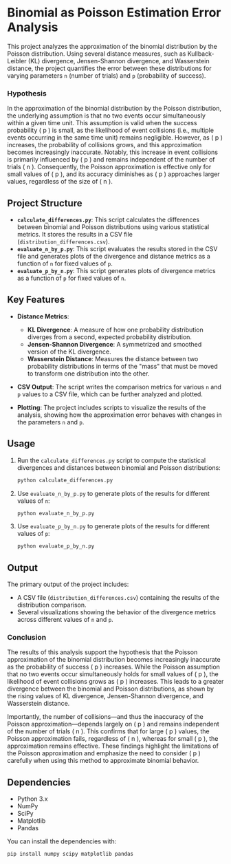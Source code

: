 # Binomial as Poisson Estimation Error Analysis

This project analyzes the approximation of the binomial distribution by the Poisson distribution. Using several distance measures, such as Kullback-Leibler (KL) divergence, Jensen-Shannon divergence, and Wasserstein distance, the project quantifies the error between these distributions for varying parameters `n` (number of trials) and `p` (probability of success).

### Hypothesis

In the approximation of the binomial distribution by the Poisson distribution, the underlying assumption is that no two events occur simultaneously within a given time unit. This assumption is valid when the success probability \( p \) is small, as the likelihood of event collisions (i.e., multiple events occurring in the same time unit) remains negligible. However, as \( p \) increases, the probability of collisions grows, and this approximation becomes increasingly inaccurate. Notably, this increase in event collisions is primarily influenced by \( p \) and remains independent of the number of trials \( n \). Consequently, the Poisson approximation is effective only for small values of \( p \), and its accuracy diminishes as \( p \) approaches larger values, regardless of the size of \( n \).


## Project Structure

- **`calculate_differences.py`**: This script calculates the differences between binomial and Poisson distributions using various statistical metrics. It stores the results in a CSV file (`distribution_differences.csv`).
- **`evaluate_n_by_p.py`**: This script evaluates the results stored in the CSV file and generates plots of the divergence and distance metrics as a function of `n` for fixed values of `p`.
- **`evaluate_p_by_n.py`**: This script generates plots of divergence metrics as a function of `p` for fixed values of `n`.

## Key Features

- **Distance Metrics**:
  - **KL Divergence**: A measure of how one probability distribution diverges from a second, expected probability distribution.
  - **Jensen-Shannon Divergence**: A symmetrized and smoothed version of the KL divergence.
  - **Wasserstein Distance**: Measures the distance between two probability distributions in terms of the "mass" that must be moved to transform one distribution into the other.

- **CSV Output**: The script writes the comparison metrics for various `n` and `p` values to a CSV file, which can be further analyzed and plotted.
  
- **Plotting**: The project includes scripts to visualize the results of the analysis, showing how the approximation error behaves with changes in the parameters `n` and `p`.

## Usage

1. Run the `calculate_differences.py` script to compute the statistical divergences and distances between binomial and Poisson distributions:
    ```bash
    python calculate_differences.py
    ```

2. Use `evaluate_n_by_p.py` to generate plots of the results for different values of `n`:
    ```bash
    python evaluate_n_by_p.py
    ```

3. Use `evaluate_p_by_n.py` to generate plots of the results for different values of `p`:
    ```bash
    python evaluate_p_by_n.py
    ```

## Output

The primary output of the project includes:
- A CSV file (`distribution_differences.csv`) containing the results of the distribution comparison.
- Several visualizations showing the behavior of the divergence metrics across different values of `n` and `p`.

### Conclusion

The results of this analysis support the hypothesis that the Poisson approximation of the binomial distribution becomes increasingly inaccurate as the probability of success \( p \) increases. While the Poisson assumption that no two events occur simultaneously holds for small values of \( p \), the likelihood of event collisions grows as \( p \) increases. This leads to a greater divergence between the binomial and Poisson distributions, as shown by the rising values of KL divergence, Jensen-Shannon divergence, and Wasserstein distance.

Importantly, the number of collisions—and thus the inaccuracy of the Poisson approximation—depends largely on \( p \) and remains independent of the number of trials \( n \). This confirms that for large \( p \) values, the Poisson approximation fails, regardless of \( n \), whereas for small \( p \), the approximation remains effective. These findings highlight the limitations of the Poisson approximation and emphasize the need to consider \( p \) carefully when using this method to approximate binomial behavior.


## Dependencies

- Python 3.x
- NumPy
- SciPy
- Matplotlib
- Pandas

You can install the dependencies with:
```bash
pip install numpy scipy matplotlib pandas
